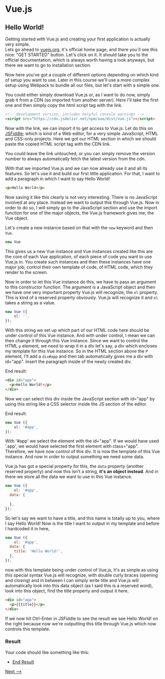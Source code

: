 # Vue.js

## Hello World!
Getting started with Vue.js and creating your first application is actually very simple. \
Lets go ahead to [vuejs.org](http://vuejs.org), it's official home page, and there you`ll see this nice: "GET STARTED" button. Let's click on it. It should take you to the official documentation, which is always worth having a look anyways, but there we want to go to installation section.

Now here you've got a couple of different options depending on which kind of setup you want to use. Later in this course we'll use a more complex setup using Webpack to bundle all our files, but let's start with a simple one.

You could either simply download Vue.js or, as I want to do now, simply grab it from a CDN (so imported from another server). Here I'll take the first one and then simply copy the html script tag with the link. 

```html
<!-- development version, includes helpful console warnings -->
<script src="https://cdn.jsdelivr.net/npm/vue/dist/vue.js"></script>
```

Now with the link, we can import it to get access to Vue.js. 
Let do this on [JSFiddle](http://jsfiddle.net/); which is kind of a Web editor, for a very simple JavaScript, HTML and CSS-only projects. Here we got our HTML section in which we should paste the copied HTML script tag with the CDN link.

You could leave the link untouched, or you can simply remove the version number to always automatically fetch the latest version from the cdn.

With that we imported Vue.js and we can now already use it and all its features. So let's use it and build our first little application. For that,
I want to add a paragraph in which I want to say Hello World!

```html
<p>Hello World</p>
```

Now saving it like this clearly is not very interesting.
There is no JavaScript involved at any place. Instead we want to output this through Vue.js. Now in order to do so, I will simply go to the JavaScript section and use the import function for one of the major objects, the Vue.js framework gives me; the Vue object.

Let's create a new instance based on that with the ``new`` keyword and then ``Vue``.

```Javascript
new Vue
```

This gives us a new Vue instance and Vue instances created like this are the core of each Vue application, of each piece of code you want to use Vue.js in. You create such instances and then these instances have one major job; control their own template of code, of HTML code, which they render to the screen. 

Now in order to let this Vue instance do this, we have to pass an argument to this constructor function. The argument is a JavaScript object and then we have one very important property Vue.js will recognize; the ``el`` property. This is kind of a reserved property obviously. Vue.js will recognize it and ``el`` takes a string as a value. 

```Javascript
new Vue ({
	el: '',
});
```

With this string we set up which part of our HTML code here should be under control of this Vue instance. And with under control, I mean we can then change it through this Vue instance. 
Since we want to control the HTML ``p`` element, we need to wrap it in a div let's say, a div which encloses my template for this Vue instance. So in the HTML section above the ``P`` element, I'll add a ``div#app`` and then tab automatically gives me a div with id="app". Insert the paragraph inside of the newly created div. 

End result:
```HTML
<div id="app">
  <p>Hello World!</p>  
</div>
```

Now we can select this div inside the JavaScript section with id="app" by using this string like a CSS selector inside the JS section of the editor.

End result:
```JavaScript
new Vue ({
	el: '#app',
});
```

With '#app' we select the element with the id="app". 
If we would have used '.app', we would have selected the first element with class="app". Therefore, we have now control of this div. It is now the template of this Vue instance. And now in order to output something we need some data.

Vue.js has got a special property for this, the ``data`` property (another reserved property) and now this isn't a string, **it's an object instead**.  And in there we store all the data we want to use in this Vue instance.

```javascript
new Vue ({
	el: '#app',
  data: {
  	
  },
});
```

So let's say we want to have a title, and this name is totally up to you,
where I say Hello World! Now is the title I want to output in my template and before I hardcoded it in here,

```javascript
new Vue ({
	el: '#app',
  data: {
  	title: 'Hello World!',
  },
});
```

now with this template being under control of Vue.js, it's as simple as using this special syntax Vue.js will recognize, with double curly braces (opening and closing) and in between I can simply write title and Vue.js will automatically look into this data object (as I said this is a reserved word), look into this object, find the title property and output it here.

```html
<div id="app">
  <p>{{title}}</p>  
</div>
```

If we now hit Ctrl-Enter in JSFiddle to see the result we see Hello World! on the right because now we're outputting this title through Vue.js which now controls this template.

### Result
Your code should like something like this:
- [End Result](https://jsfiddle.net/ministrare/gnjy3mkv/)


[Next -->](./Extending-the-VueJS-Application.md)